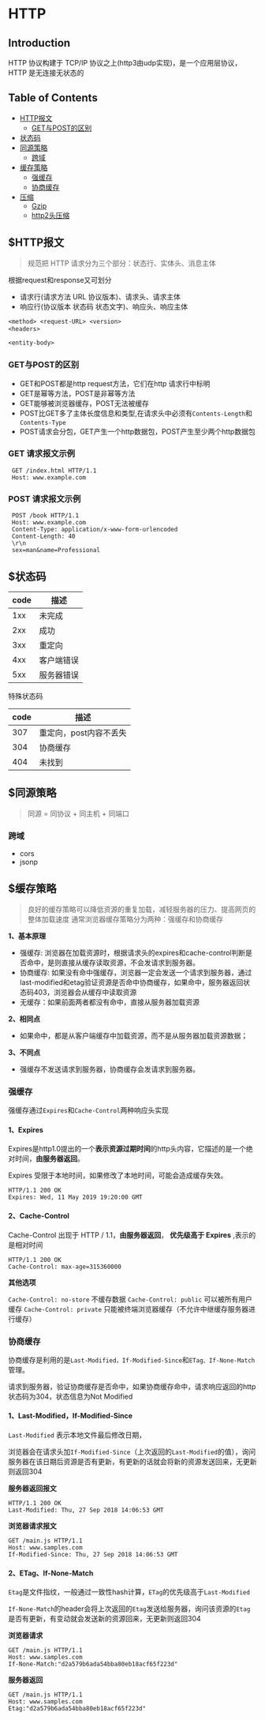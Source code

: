 # HTTP

## Introduction
HTTP 协议构建于 TCP/IP 协议之上(http3由udp实现)，是一个应用层协议，HTTP 是无连接无状态的



## Table of Contents

+ [HTTP报文](#HTTP报文)
    + [GET与POST的区别](#GET与POST的区别)
+ [状态码](#状态码)
+ [同源策略](#同源策略)
    + [跨域](#跨域)
+ [缓存策略](#缓存策略)
    + [强缓存](#强缓存)
    + [协商缓存](#协商缓存)
+ [压缩](#压缩)
    + [Gzip](#Gzip)
    + [http2头压缩]()

## $HTTP报文
> 规范把 HTTP 请求分为三个部分：状态行、实体头、消息主体

根据request和response又可划分
+ 请求行(请求方法 URL 协议版本)、请求头、请求主体
+ 响应行(协议版本 状态码 状态文字)、响应头、响应主体

```tex
<method> <request-URL> <version>
<headers>

<entity-body>
```


### GET与POST的区别

+ GET和POST都是http request方法，它们在http 请求行中标明
+ GET是幂等方法，POST是非幂等方法
+ GET能够被浏览器缓存，POST无法被缓存
+ POST比GET多了主体长度信息和类型,在请求头中必须有`Contents-Length`和`Contents-Type`
+ POST请求会分包，GET产生一个http数据包，POST产生至少两个http数据包



### GET 请求报文示例

```http
 GET /index.html HTTP/1.1
 Host: www.example.com
```



### POST 请求报文示例

```http
 POST /book HTTP/1.1
 Host: www.example.com
 Content-Type: application/x-www-form-urlencoded
 Content-Length: 40
 \r\n
 sex=man&name=Professional  
```



## $状态码

| code | 描述       |
| ---- | ---------- |
| 1xx  | 未完成     |
| 2xx  | 成功       |
| 3xx  | 重定向     |
| 4xx  | 客户端错误 |
| 5xx  | 服务器错误 |

特殊状态码

| code | 描述                   |
| ---- | ---------------------- |
| 307  | 重定向，post内容不丢失 |
| 304  | 协商缓存               |
| 404  | 未找到                 |



## $同源策略

> 同源 = 同协议 + 同主机 + 同端口

### 跨域
+ cors
+ jsonp



## $缓存策略
> 良好的缓存策略可以降低资源的重复加载，减轻服务器的压力、提高网页的整体加载速度
> 通常浏览器缓存策略分为两种：强缓存和协商缓存

**1、基本原理**

+ 强缓存: 浏览器在加载资源时，根据请求头的expires和cache-control判断是否命中，是则直接从缓存读取资源，不会发请求到服务器。
+ 协商缓存: 如果没有命中强缓存，浏览器一定会发送一个请求到服务器，通过last-modified和etag验证资源是否命中协商缓存，如果命中，服务器返回状态码403，浏览器会从缓存中读取资源
+ 无缓存：如果前面两者都没有命中，直接从服务器加载资源

**2、相同点**

+ 如果命中，都是从客户端缓存中加载资源，而不是从服务器加载资源数据；

**3、不同点**

+ 强缓存不发送请求到服务器，协商缓存会发请求到服务器。



### 强缓存

强缓存通过`Expires`和`Cache-Control`两种响应头实现

#### 1、Expires

Expires是http1.0提出的一个**表示资源过期时间**的http头内容，它描述的是一个绝对时间，**由服务器返回**。

Expires 受限于本地时间，如果修改了本地时间，可能会造成缓存失效。

```http
HTTP/1.1 200 OK
Expires: Wed, 11 May 2019 19:20:00 GMT
```



#### 2、Cache-Control

Cache-Control 出现于 HTTP / 1.1，**由服务器返回**， **优先级高于 Expires** ,表示的是相对时间

```http
HTTP/1.1 200 OK
Cache-Control: max-age=315360000
```

**其他选项**

`Cache-Control: no-store` 不缓存数据
`Cache-Control: public` 可以被所有用户缓存
`Cache-Control: private` 只能被终端浏览器缓存（不允许中继缓存服务器进行缓存）



### 协商缓存

协商缓存是利用的是`Last-Modified，If-Modified-Since`和`ETag、If-None-Match`管理。

请求到服务器，验证协商缓存是否命中，如果协商缓存命中，请求响应返回的http状态码为304，状态信息为Not Modified

#### 1、Last-Modified，If-Modified-Since

`Last-Modified` 表示本地文件最后修改日期，

浏览器会在请求头加`If-Modified-Since`（上次返回的`Last-Modified`的值），询问服务器在该日期后资源是否有更新，有更新的话就会将新的资源发送回来，无更新则返回304

**服务器返回报文**

```http
HTTP/1.1 200 OK
Last-Modified: Thu, 27 Sep 2018 14:06:53 GMT
```

**浏览器请求报文**

```http
GET /main.js HTTP/1.1
Host: www.samples.com
If-Modified-Since: Thu, 27 Sep 2018 14:06:53 GMT
```



#### 2、ETag、If-None-Match

`Etag`是文件指纹，一般通过一致性hash计算，`ETag`的优先级高于`Last-Modified`

`If-None-Match`的header会将上次返回的`Etag`发送给服务器，询问该资源的`Etag`是否有更新，有变动就会发送新的资源回来，无更新则返回304

**浏览器请求**

```http
GET /main.js HTTP/1.1
Host: www.samples.com
If-None-Match:"d2a579b6ada54bba80eb18acf65f223d"
```

**服务器返回**

```http
GET /main.js HTTP/1.1
Host: www.samples.com
Etag:"d2a579b6ada54bba80eb18acf65f223d"
```



